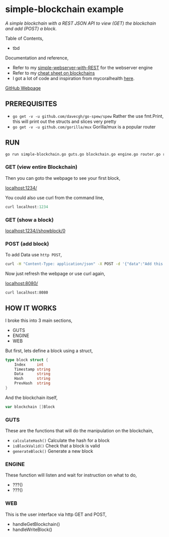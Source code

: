 # simple-blockchain example

_A simple blockchain with a REST JSON API to view (GET) the blockchain
and add (POST) a block._

Table of Contents,

* tbd

Documentation and reference,

* Refer to my
  [simple-webserver-with-REST](https://github.com/JeffDeCola/my-go-examples/tree/master/api/simple-webserver-with-REST)
  for the webserver engine
* Refer to my
  [cheat sheet on blockchains](https://github.com/JeffDeCola/my-cheat-sheets/tree/master/software/development/software-architectures/blockchain/blockchain-cheat-sheet)
* I got a lot of code and inspiration from mycoralhealth
  [here](https://github.com/mycoralhealth/blockchain-tutorial/blob/master/main.go).

[GitHub Webpage](https://jeffdecola.github.io/my-go-examples/)

## PREREQUISITES

* `go get -v -u github.com/davecgh/go-spew/spew`
  Rather the use fmt.Print, this will print out the structs and slices very pretty
* `go get -v -u github.com/gorilla/mux`
  Gorilla/mux is a popular router

## RUN

```bash
go run simple-blockchain.go guts.go blockchain.go engine.go router.go routes.go handlers.go logger.go
```

### GET (view entire Blockchain)

Then you can goto the webpage to see your first block,

[localhost:1234/](http://localhost:1234/)

You could also use curl from the command line,

```go
curl localhost:1234
```

### GET (show a block)

[localhost:1234//showblock/0](http://localhost:1234/showblock/0)

### POST (add block)

To add Data use `http POST`,

```bash
curl -H "Content-Type: application/json" -X POST -d '{"data":"Add this data for new block"}' localhost:1234/addblock
```

Now just refresh the webpage or use curl again,

[localhost:8080/](http://localhost:8080/)

```bash
curl localhost:8080
```







## HOW IT WORKS

I broke this into 3 main sections,

* GUTS
* ENGINE
* WEB

But first, lets define a block using a struct,

```go
type block struct {
    Index     int
    Timestamp string
    Data      string
    Hash      string
    PrevHash  string
}
```

And the blockchain itself,

```go
var blockchain []Block
```

### GUTS

These are the functions that will do the manipulation on the blockchain,

* `calculateHash()` Calculate the hash for a block
* `isBlockValid()` Check that a block is valid
* `generateBlock()` Generate a new block

### ENGINE

These function will listen and wait for instruction on what to do,

* ???()
* ???()

### WEB

This is the user interface via http GET and POST,

* handleGetBlockchain()
* handleWriteBlock()

